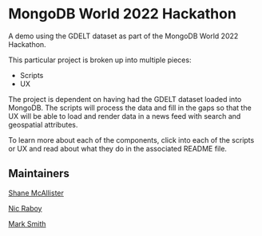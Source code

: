 # MongoDB World 2022 Hackathon

A demo using the GDELT dataset as part of the MongoDB World 2022 Hackathon.

This particular project is broken up into multiple pieces:

- Scripts
- UX

The project is dependent on having had the GDELT dataset loaded into MongoDB. The scripts will process the data and fill in the gaps so that the UX will be able to load and render data in a news feed with search and geospatial attributes.

To learn more about each of the components, click into each of the scripts or UX and read about what they do in the associated README file.

## Maintainers

[Shane McAllister]()

[Nic Raboy](https://www.nraboy.com)

[Mark Smith]()